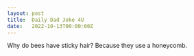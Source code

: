```yaml
---
layout: post
title:  Daily Dad Joke 4U
date:   2022-10-13T00:00:00Z
---
```

Why do bees have sticky hair? Because they use a honeycomb.
